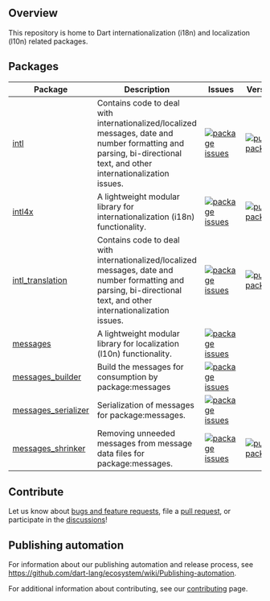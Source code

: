 ## Overview

This repository is home to Dart internationalization (i18n) and localization (l10n) related packages.

## Packages

| Package | Description | Issues | Version |
| --- | --- | --- | --- |
| [intl](pkgs/intl/) | Contains code to deal with internationalized/localized messages, date and number formatting and parsing, bi-directional text, and other internationalization issues. | [![package issues](https://img.shields.io/badge/package:intl-4774bc)](https://github.com/dart-lang/i18n/issues?q=is%3Aissue+is%3Aopen+label%3Apackage%3Aintl) | [![pub package](https://img.shields.io/pub/v/intl.svg)](https://pub.dev/packages/intl) |
| [intl4x](pkgs/intl4x/) | A lightweight modular library for internationalization (i18n) functionality. | [![package issues](https://img.shields.io/badge/package:intl4x-4774bc)](https://github.com/dart-lang/i18n/issues?q=is%3Aissue+is%3Aopen+label%3Apackage%3Aintl4x) | [![pub package](https://img.shields.io/pub/v/intl4x.svg)](https://pub.dev/packages/intl4x) |
| [intl_translation](pkgs/intl_translation/) | Contains code to deal with internationalized/localized messages, date and number formatting and parsing, bi-directional text, and other internationalization issues. | [![package issues](https://img.shields.io/badge/package:intl__translation-4774bc)](https://github.com/dart-lang/i18n/issues?q=is%3Aissue+is%3Aopen+label%3Apackage%3Aintl_translation) | [![pub package](https://img.shields.io/pub/v/intl_translation.svg)](https://pub.dev/packages/intl_translation) |
| [messages](pkgs/messages/) | A lightweight modular library for localization (l10n) functionality. | [![package issues](https://img.shields.io/badge/package:messages-4774bc)](https://github.com/dart-lang/i18n/issues?q=is%3Aissue+is%3Aopen+label%3Apackage%3Amessages) |  |
| [messages_builder](pkgs/messages_builder/) | Build the messages for consumption by package:messages | [![package issues](https://img.shields.io/badge/package:messages__builder-4774bc)](https://github.com/dart-lang/i18n/issues?q=is%3Aissue+is%3Aopen+label%3Apackage%3Amessages_builder) |  |
| [messages_serializer](pkgs/messages_serializer/) | Serialization of messages for package:messages. | [![package issues](https://img.shields.io/badge/package:messages__serializer-4774bc)](https://github.com/dart-lang/i18n/issues?q=is%3Aissue+is%3Aopen+label%3Apackage%3Amessages_serializer) |  |
| [messages_shrinker](pkgs/messages_shrinker/) | Removing unneeded messages from message data files for package:messages. | [![package issues](https://img.shields.io/badge/package:messages__shrinker-4774bc)](https://github.com/dart-lang/i18n/issues?q=is%3Aissue+is%3Aopen+label%3Apackage%3Amessages_shrinker) | [![pub package](https://img.shields.io/pub/v/messages_shrinker.svg)](https://pub.dev/packages/messages_shrinker) |

## Contribute

Let us know about [bugs and feature requests](https://github.com/dart-lang/i18n/issues), file a [pull request](https://github.com/dart-lang/i18n/pulls), or participate in the [discussions](https://github.com/dart-lang/i18n/discussions)!

## Publishing automation

For information about our publishing automation and release process, see
https://github.com/dart-lang/ecosystem/wiki/Publishing-automation.

For additional information about contributing, see our
[contributing](CONTRIBUTING.md) page.
